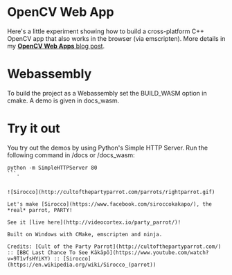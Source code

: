 # OpenCV Web App
Here's a little experiment showing how to build a cross-platform C++ OpenCV app that also works in the browser (via emscripten). More details in my [**OpenCV Web Apps** blog post](http://videocortex.io/2017/opencv-web-app/).

# Webassembly
To build the project as a Webassembly set the BUILD_WASM option in cmake. A demo is given in docs_wasm.

# Try it out
You try out the demos by using Python's Simple HTTP Server. Run the following command in /docs or /docs_wasm:
```
python -m SimpleHTTPServer 80
```.


![Sirocco](http://cultofthepartyparrot.com/parrots/rightparrot.gif)

Let's make [Sirocco](https://www.facebook.com/siroccokakapo/), the *real* parrot, PARTY!

See it [live here](http://videocortex.io/party_parrot/)!  

Built on Windows with CMake, emscripten and ninja.

Credits: [Cult of the Party Parrot](http://cultofthepartyparrot.com/) :: [BBC Last Chance To See Kākāpō](https://www.youtube.com/watch?v=9T1vfsHYiKY) :: [Sirocco](https://en.wikipedia.org/wiki/Sirocco_(parrot))
